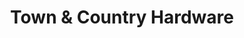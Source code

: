 ---
title: "Town & Country Hardware"
url: /chapel-hill/town-und-country-hardware/
shop: Eisenwaren
---